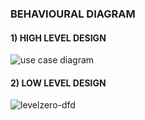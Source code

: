 ### BEHAVIOURAL DIAGRAM
#### 1) HIGH LEVEL DESIGN
 ![use case diagram](https://user-images.githubusercontent.com/98866123/153323603-f2348596-5847-4d6b-8fe9-60d7612d7fdd.png)
#### 2) LOW LEVEL DESIGN
 ![levelzero-dfd](https://user-images.githubusercontent.com/98866123/156108933-42e24531-cac6-4fb9-a52c-ffbf8be10231.png)

